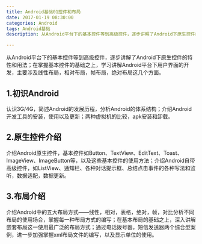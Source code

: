 ```yaml
---
title: Android基础01控件和布局
date: 2017-01-19 08:30:00
categories: Android
tags: Android基础
description: 从Android平台下的基本控件等到高级控件，逐步讲解了Android下原生控件的特性和用法；在掌握基本控件的基础之上，学习讲解Android平台下用户界面的开发，主要涉及线性布局，相对布局，帧布局，绝对布局这几个方面。

---
```



从Android平台下的基本控件等到高级控件，逐步讲解了Android下原生控件的特性和用法；在掌握基本控件的基础之上，学习讲解Android平台下用户界面的开发，主要涉及线性布局，相对布局，帧布局，绝对布局这几个方面。

## 1.初识Android

认识3G/4G，简述Android的发展历程，分析Android的体系结构；介绍Android开发工具的安装，使用以及更新；两种虚拟机的比较，apk安装和卸载。

## 2.原生控件介绍

介绍Android原生控件，基本控件如Button、TextView、EditText、Toast、ImageView、ImageButton等，以及这些基本控件的使用方法；介绍Android自带高级控件，如ListView、通知栏、各种对话提示框、总结点击事件的各种写法和监听，数据适配，数据更新。

## 3.布局介绍

介绍Android中的五大布局方式——线性，相对，表格，绝对，帧，对比分析不同布局的使用场合，掌握每一种布局方式的编写；在基本布局的基础之上，深入讲解嵌套布局这一使用最广泛的布局方式；通过电话拨号器，短信发送器两个综合型案例，进一步加强掌握xml布局文件的编写，以及显示单位的使用。